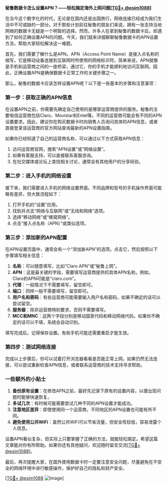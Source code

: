 **秘鲁数据卡怎么设置APN？——轻松搞定海外上网问题[[TG💪+ @esim1088](https://t.me/s/esim1088)]**

在当今这个数字化的时代，无论是在国内还是出国旅行，网络连接已经成为我们生活中不可或缺的一部分。对于那些计划前往秘鲁的朋友们来说，拥有一张支持当地网络的数据卡无疑是一个明智的选择。然而，许多人在拿到秘鲁的数据卡后，却遇到了如何正确设置APN的问题。今天，我们就来详细聊聊秘鲁数据卡的APN设置方法，帮助大家轻松解决这一难题。

首先，我们需要了解什么是APN。APN（Access Point Name）是接入点名称的缩写，它是移动设备连接到互联网时所使用的网络标识符。简单来说，APN就像是手机和运营商之间的一座桥梁，通过它，你的手机才能顺利地访问互联网。因此，正确设置APN是确保数据卡正常工作的关键步骤之一。

那么，秘鲁的数据卡应该怎样设置APN呢？以下是一些基本的步骤和注意事项：

### **第一步：获取正确的APN信息**
在设置APN之前，你需要先确定自己使用的是哪家运营商提供的服务。秘鲁的主要电信运营商包括Claro、Movistar和Entel等。不同的运营商可能会有不同的APN设置要求。因此，建议你在购买数据卡时向销售人员询问具体的APN信息，或者直接登录该运营商的官方网站查询最新的APN设置指南。

如果你已经知道了自己的运营商名称，可以通过以下方式获取APN信息：
1. 访问运营商官网，搜索“APN设置”或“网络设置”。
2. 如果有客服支持，可以直接联系客服咨询。
3. 在社交媒体或论坛上查找相关讨论，通常会有其他用户的分享经验。

### **第二步：进入手机的网络设置**
接下来，我们需要进入手机的网络设置界面。不同品牌和型号的手机操作界面可能略有差异，但大致流程如下：
1. 打开手机的“设置”应用。
2. 找到并点击“网络与互联网”或“无线和网络”选项。
3. 选择“移动网络”或“蜂窝网络”。
4. 点击“接入点名称（APN）”或类似选项。

### **第三步：添加新的APN配置**
在APN设置页面中，通常会有一个“添加新APN”的选项。点击它，然后按照以下步骤填写相关信息：
1. **名称**：可以随意填写，比如“Claro APN”或“秘鲁上网”。
2. **APN**：这是最关键的字段，需要填写运营商提供的具体APN名称。例如，Claro的APN可能是“claro.com”。
3. **代理**：一般情况下不需要填写，留空即可。
4. **端口**：同样一般不需要填写，留空即可。
5. **用户名和密码**：有些运营商可能需要输入用户名和密码，如果不确定的话可以尝试留空。
6. **服务器**：除非运营商特别要求，否则不需要填写。
7. **MCC和MNC**：这两个字段分别是移动国家代码和移动网络代码，如果你不确定的话可以不填，系统会自动识别。

填写完成后，记得保存设置。有些手机可能还需要重启才能生效。

### **第四步：测试网络连接**
完成以上步骤后，你可以试着打开浏览器看看是否能正常上网。如果仍然无法连接，可以尝试重新检查APN信息，或者联系运营商的技术支持寻求帮助。

### **一些额外的小贴士**
1. **备份原有设置**：在修改APN之前，最好先记录下原有的设置内容，以便出现问题时能够快速恢复。
2. **多试几次**：有时候可能需要尝试几种不同的APN设置才能成功。
3. **注意地区差异**：即使使用同一个运营商，不同地区的APN设置也可能有所不同。
4. **避免使用公共WiFi**：虽然公共WiFi可以节省流量，但安全性较低，容易泄露个人信息。

设置APN看似复杂，但实际上只要掌握了正确的方法，就能轻松搞定。希望这篇文章能对你有所帮助。如果你还有其他疑问，欢迎随时留言交流[[TG💪+ @esim1088](https://t.me/s/esim1088)]。

最后，再次提醒大家，在国外使用数据卡时一定要注意安全问题，尽量避免在不安全的网络环境中进行敏感操作，保护好自己的隐私和财产安全。

[[TG💪+ @esim1088](https://t.me/s/esim1088) ![Image](https://i.postimg.cc/4NQfJmqS/Snipaste-2025-05-13-00-14-12.png)]